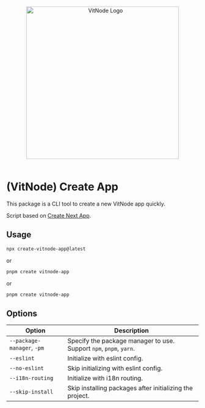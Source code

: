 <p align="center">
  <br>
  <a href="https://vitnode.com/" target="_blank">
    <picture>
      <source media="(prefers-color-scheme: dark)" srcset="https://raw.githubusercontent.com/aXenDeveloper/vitnode/canary/apps/docs/assets/logo/vitnode_logo_dark.svg">
      <source media="(prefers-color-scheme: light)" srcset="https://raw.githubusercontent.com/aXenDeveloper/vitnode/canary/apps/docs/assets/logo/vitnode_logo_light.svg">
      <img alt="VitNode Logo" src="https://raw.githubusercontent.com/aXenDeveloper/vitnode/canary/apps/docs/assets/logo/vitnode_logo_light.svg" width="400">
    </picture>
  </a>
  <br>
  <br>
</p>

# (VitNode) Create App

This package is a CLI tool to create a new VitNode app quickly.

Script based on [Create Next App](https://nextjs.org/).

## Usage

```bash
npx create-vitnode-app@latest
```

or

```bash
pnpm create vitnode-app
```

or

```bash
pnpm create vitnode-app
```

## Options

| Option                     | Description                                                        |
| -------------------------- | ------------------------------------------------------------------ |
| `--package-manager`, `-pm` | Specify the package manager to use. Support `npm`, `pnpm`, `yarn`. |
| `--eslint`                 | Initialize with eslint config.                                     |
| `--no-eslint`              | Skip initializing with eslint config.                              |
| `--i18n-routing`           | Initialize with i18n routing.                                      |
| `--skip-install`           | Skip installing packages after initializing the project.           |
